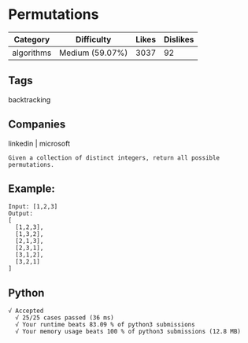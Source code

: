 # Permutations

|Category|Difficulty|Likes|Dislikes|
|-|-|-|-|
|algorithms|Medium (59.07%)|3037|92|

## Tags
backtracking

## Companies
linkedin | microsoft
```
Given a collection of distinct integers, return all possible permutations.
```
## Example:
```
Input: [1,2,3]
Output:
[
  [1,2,3],
  [1,3,2],
  [2,1,3],
  [2,3,1],
  [3,1,2],
  [3,2,1]
]
```

## Python
```
√ Accepted
  √ 25/25 cases passed (36 ms)
  √ Your runtime beats 83.09 % of python3 submissions
  √ Your memory usage beats 100 % of python3 submissions (12.8 MB)
```